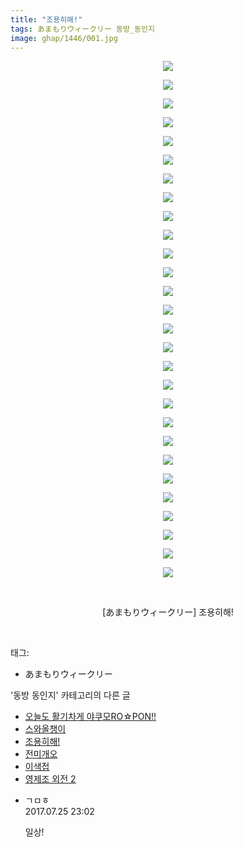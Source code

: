 ```yaml
---
title: "조용히해!"
tags: あまもりウィークリー 동방_동인지
image: ghap/1446/001.jpg
---
```

<div class="article">
<p style="text-align: center; clear: none; float: none;"><img src="{{ site.nasurl }}/ghap/1446/001.jpg"/></p>
<p style="text-align: center; clear: none; float: none;"><img src="{{ site.nasurl }}/ghap/1446/002.jpg"/></p>
<p style="text-align: center; clear: none; float: none;"><img src="{{ site.nasurl }}/ghap/1446/003.jpg"/></p>
<p style="text-align: center; clear: none; float: none;"><img src="{{ site.nasurl }}/ghap/1446/004.jpg"/></p>
<p style="text-align: center; clear: none; float: none;"><img src="{{ site.nasurl }}/ghap/1446/005.jpg"/></p>
<p style="text-align: center; clear: none; float: none;"><img src="{{ site.nasurl }}/ghap/1446/006.jpg"/></p>
<p style="text-align: center; clear: none; float: none;"><img src="{{ site.nasurl }}/ghap/1446/007.jpg"/></p>
<p style="text-align: center; clear: none; float: none;"><img src="{{ site.nasurl }}/ghap/1446/008.jpg"/></p>
<p style="text-align: center; clear: none; float: none;"><img src="{{ site.nasurl }}/ghap/1446/009.jpg"/></p>
<p style="text-align: center; clear: none; float: none;"><img src="{{ site.nasurl }}/ghap/1446/010.jpg"/></p>
<p style="text-align: center; clear: none; float: none;"><img src="{{ site.nasurl }}/ghap/1446/011.jpg"/></p>
<p style="text-align: center; clear: none; float: none;"><img src="{{ site.nasurl }}/ghap/1446/012.jpg"/></p>
<p style="text-align: center; clear: none; float: none;"><img src="{{ site.nasurl }}/ghap/1446/013.jpg"/></p>
<p style="text-align: center; clear: none; float: none;"><img src="{{ site.nasurl }}/ghap/1446/014.jpg"/></p>
<p style="text-align: center; clear: none; float: none;"><img src="{{ site.nasurl }}/ghap/1446/015.jpg"/></p>
<p style="text-align: center; clear: none; float: none;"><img src="{{ site.nasurl }}/ghap/1446/016.jpg"/></p>
<p style="text-align: center; clear: none; float: none;"><img src="{{ site.nasurl }}/ghap/1446/017.jpg"/></p>
<p style="text-align: center; clear: none; float: none;"><img src="{{ site.nasurl }}/ghap/1446/018.jpg"/></p>
<p style="text-align: center; clear: none; float: none;"><img src="{{ site.nasurl }}/ghap/1446/019.jpg"/></p>
<p style="text-align: center; clear: none; float: none;"><img src="{{ site.nasurl }}/ghap/1446/020.jpg"/></p>
<p style="text-align: center; clear: none; float: none;"><img src="{{ site.nasurl }}/ghap/1446/021.jpg"/></p>
<p style="text-align: center; clear: none; float: none;"><img src="{{ site.nasurl }}/ghap/1446/022.jpg"/></p>
<p style="text-align: center; clear: none; float: none;"><img src="{{ site.nasurl }}/ghap/1446/023.jpg"/></p>
<p style="text-align: center; clear: none; float: none;"><img src="{{ site.nasurl }}/ghap/1446/024.jpg"/></p>
<p style="text-align: center; clear: none; float: none;"><img src="{{ site.nasurl }}/ghap/1446/025.jpg"/></p>
<p style="text-align: center; clear: none; float: none;"><img src="{{ site.nasurl }}/ghap/1446/026.jpg"/></p>
<p style="text-align: center; clear: none; float: none;"><img src="{{ site.nasurl }}/ghap/1446/027.jpg"/></p>
<p style="text-align: center; clear: none; float: none;"><img src="{{ site.nasurl }}/ghap/1446/028.jpg"/></p>
<p style="text-align: center; clear: none; float: none;"><br/></p>
<p style="text-align: center; clear: none; float: none;">[あまもりウィークリー] 조용히해!</p>
<p><br/></p>
</div><div class="tagTrail">
<p>태그: </p>
<ul>
<li>あまもりウィークリー</li>
</ul>
</div><div class="another">
<p>'동방 동인지' 카테고리의 다른 글</p>
<ul>
<li><a href="/2016-08-09-ghap_1449">오늘도 활기차게 야쿠모RO☆PON!!</a></li>
<li><a href="/2016-08-09-ghap_1448">스와올챙이</a></li>
<li><a href="/2016-08-09-ghap_1446">조용히해!</a></li>
<li><a href="/2016-08-09-ghap_1445">전미개오</a></li>
<li><a href="/2016-08-09-ghap_1444">이색접</a></li>
<li><a href="/2016-08-09-ghap_1443">영제조 외전 2</a></li>
</ul>
</div><div class="cb_module cb_fluid">
<div class="cb_wrt cb_profile">
<div class="comment">
<ul>
<li class="cb_thumb_off" id="comment15044199">
<div class="cb_comment_area">
<div class="cb_info_area">
<div class="cb_section">
<span class="cb_nick_name">ㄱㅁㅎ</span>
</div>
<div class="cb_section">
<span class="cb_date">2017.07.25 23:02 </span>
</div>
</div>
<div class="cb_dsc_comment">
<p class="cb_dsc">
											일상!
										</p>
</div>
</div></li>
</ul>
</div>
</div><!-- commentList close -->
</div>
<br/>
<p id="refer"></p>
<br/>
